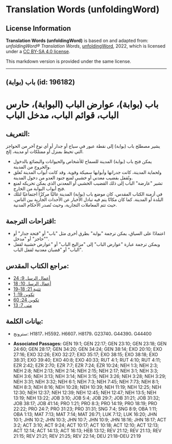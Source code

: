 # Translation Words (unfoldingWord)

## License Information

**Translation Words (unfoldingWord)** is based on and adapted from: _unfoldingWord® Translation Words_, [unfoldingWord](https://unfoldingword.org/utw), 2022, which is licensed under a [CC BY-SA 4.0 license](https://creativecommons.org/licenses/by-sa/4.0/legalcode.en).

This markdown version is provided under the same license.



--------------------------------

## باب (بوابة) (id: 196182)

باب (بوابة)، عوارض الباب (البوابة)، حارس الباب، قوائم الباب، مدخل الباب
=======================================================================

التعريف:
--------

يشير مصطلح باب (بوابة) إلى نقطة عبور في سياج أو جدار أو أي نوع آخر من الحواجز التي تحيط بمنزل أو ممتلكات أو مدينة، إلخ.

* يمكن فتح باب (بوابة) المدينة للسماح للأشخاص والحيوانات والبضائع بالدخول والخروج من المدينة.
* ولحماية المدينة، كانت جدرانها وأبوابها سميكة وقوية. وقد كانت أبواب المدينة تُغلق وتُقفل بقضيب معدني أو خشبي لمنع جنود العدو من دخول المدينة.
* تشير "عارضة" الباب إلى ذلك القضيب الخشبي أو المعدني الذي يمكن تحريكه لمنع فتح أبواب البوابة من الخارج.
* في أزمنة الكتاب المقدس، كان موضع باب (بوابة) المدينة غالبًا مركزًا اجتماعيًا لتلك البلدة أو المدينة. كما كان مكانًا يتم فيه تبادل الأخبار عن الأحداث الجارية بين الناس، حيث تتم المعاملات التجارية، وحيث تُصدر الأحكام المدنية.

اقتراحات الترجمة:
-----------------

* اعتمادًا على السياق، يمكن ترجمة "بوابة" بطرق أخرى مثل "باب" أو "فتحة جدار" أو "حاجز" أو "مدخل".
* ويمكن ترجمة عبارة "عوارض الباب" إلى "مزاليج الباب" أو "عوارض خشبية لقفل الباب" أو "قضبان معدنية لقفل الباب".

مراجع الكتاب المقدس:
--------------------

* [أعمال الرسل 9: 24](https://ref.ly/Acts9:24)
* [أعمال الرسل 10: 18](https://ref.ly/Acts10:18)
* [تثنية 21: 18–19](https://ref.ly/Deut21:18-Deut21:19)
* [تكوين 19: 1](https://ref.ly/Gen19:1)
* [تكوين 24: 60](https://ref.ly/Gen24:60)
* [متى 7: 13](https://ref.ly/Matt7:13)

بيانات الكلمة:
--------------

* سترونج: H1817، H5592، H6607، H8179، G23740، G44390، G44400

* **Associated Passages:** GEN 19:1; GEN 22:17; GEN 23:10; GEN 23:18; GEN 24:60; GEN 28:17; GEN 34:20; GEN 34:24; GEN 38:14; EXO 20:10; EXO 27:16; EXO 32:26; EXO 32:27; EXO 35:17; EXO 38:15; EXO 38:18; EXO 38:31; EXO 39:40; EXO 40:8; EXO 40:33; RUT 4:1; RUT 4:10; RUT 4:11; EZR 2:42; EZR 2:70; EZR 7:7; EZR 7:24; EZR 10:24; NEH 1:3; NEH 2:3; NEH 2:8; NEH 2:13; NEH 2:14; NEH 2:15; NEH 2:17; NEH 3:1; NEH 3:3; NEH 3:6; NEH 3:13; NEH 3:14; NEH 3:15; NEH 3:26; NEH 3:28; NEH 3:29; NEH 3:31; NEH 3:32; NEH 6:1; NEH 7:3; NEH 7:45; NEH 7:73; NEH 8:1; NEH 8:3; NEH 8:16; NEH 10:28; NEH 10:39; NEH 11:19; NEH 12:25; NEH 12:30; NEH 12:37; NEH 12:39; NEH 12:45; NEH 12:47; NEH 13:5; NEH 13:19; NEH 13:22; JOB 3:10; JOB 5:4; JOB 29:7; JOB 31:21; JOB 31:32; JOB 38:17; JOB 41:14; PRO 1:21; PRO 8:3; PRO 14:19; PRO 18:19; PRO 22:22; PRO 24:7; PRO 31:23; PRO 31:31; SNG 7:4; SNG 8:9; OBA 1:11; OBA 1:13; MAT 7:13; MAT 7:14; MAT 26:71; LUK 7:12; LUK 16:20; JHN 10:1; JHN 10:2; JHN 10:3; JHN 10:7; JHN 10:9; JHN 18:16; JHN 18:17; ACT 3:2; ACT 3:10; ACT 9:24; ACT 10:17; ACT 10:18; ACT 12:10; ACT 12:13; ACT 12:14; ACT 14:13; ACT 16:13; HEB 13:12; REV 21:12; REV 21:13; REV 21:15; REV 21:21; REV 21:25; REV 22:14; DEU 21:18–DEU 21:19

